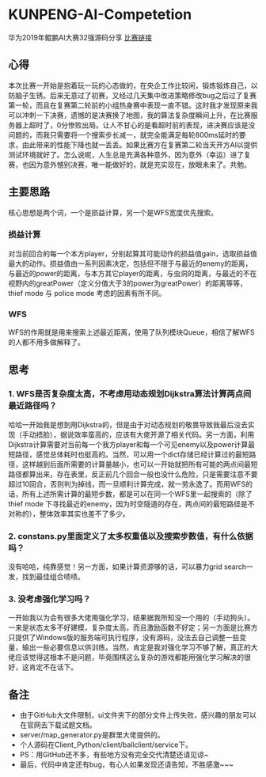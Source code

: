 # KUNPENG-AI-Competetion
华为2019年鲲鹏AI大赛32强源码分享
[比赛链接](https://developer.huaweicloud.com/competition/competitions/1000005050/introduction)
## 心得
本次比赛一开始是抱着玩一玩的心态做的，在央企工作比较闲，锻炼锻炼自己，以防脑子生锈。后来无意过了初赛，又经过几天集中改进策略修改bug之后过了复赛第一轮，而且在复赛第二轮前的小组热身赛中表现一直不错。这时我才发现原来我可以冲刺一下决赛，遗憾的是决赛换了地图，我的算法复杂度瞬间上升，在比赛服务器上超时了，0分惨败出局。让人不甘心的是看超时前的表现，进决赛应该是没问题的，而我只需要将一个搜索步长减一，就完全能满足每轮800ms延时的要求，由此带来的性能下降也就一丢丢。如果比赛方在复赛第二轮当天开方AI以提供测试环境就好了。怎么说呢，人生总是充满各种意外，因为意外（幸运）进了复赛，也因为意外憾别决赛，唯一能做好的，就是充实现在，放眼未来了。共勉。
## 主要思路
核心思想是两个词，一个是损益计算，另一个是WFS宽度优先搜索。
### 损益计算
对当前回合的每一个本方player，分别起算其可能动作的损益值gain，选取损益值最大的动作。损益值由一系列因素决定，包括但不限于与最近的enemy的距离，与最近的power的距离，与本方其它player的距离，与虫洞的距离，与最近的不在视野内的greatPower（定义分值大于3的power为greatPower）的距离等等，thief mode 与 police mode 考虑的因素有所不同。
### WFS
WFS的作用就是用来搜索上述最近距离，使用了队列模块Queue，相信了解WFS的人都不用多做解释了。

## 思考
### 1. WFS是否复杂度太高，不考虑用动态规划Dijkstra算法计算两点间最近路径吗？
哈哈一开始我是想到用Dijkstra的，但是由于对动态规划的敬畏导致我最后没去实现（手动捂脸），据说效率蛮高的，应该有大佬开源了相关代码。另一方面，利用Dijkstra计算需要对当前每一个我方player和每一个可见enemy以及power计算最短路径，感觉总体耗时也挺高的。当然，可以用一个dict存储已经计算过的最短路径，这样越到后面所需要的计算量越小，也可以一开始就把所有可能的两点间最短路径都算出来，存在表里，反正前几个回合一般也没什么危险，只是需要注意不要超过10回合，否则判为掉线，而一旦顺利计算完成，就一劳永逸了。而用WFS的话，所有上述所需计算的最短步数，都是可以在同一个WFS里一起搜索的（除了thief mode 下寻找最近的enemy，因为时空隧道的存在，两点间的最短路径是不对称的），整体效率其实也差不了多少。
### 2. constans.py里面定义了太多权重值以及搜索步数值，有什么依据吗？
没有哈哈，纯靠感觉！另一方面，如果计算资源够的话，可以暴力grid search一发，找到最佳组合啧啧。
### 3. 没考虑强化学习吗？
一开始我以为会有很多大佬用强化学习，结果据我所知没一个用的（手动狗头）。一来是状态太多不好建模，复杂度太高，而且激励函数不好定；另一方面是比赛方只提供了Windows版的服务端可执行程序，没有源码，没法去自己调整一些变量，输出一些必要信息以供训练。当然，肯定是我对强化学习不够了解，真正的大佬应该觉得这根本不是问题，毕竟围棋这么复杂的游戏都能用强化学习解决的很好，这肯定不在话下。

## 备注
* 由于GitHub大文件限制，ui文件夹下的部分文件上传失败，感兴趣的朋友可以在官网去下载试题文档。
* server/map_generator.py是群里大佬提供的。
* 个人源码在Client_Python/client/ballclient/service下。
* PS：用GitHub还不多，有些地方没有完全交代清楚还请见谅~
* 最后，代码中肯定还有bug，有心人如果发现还请告知，不胜感激~~~

